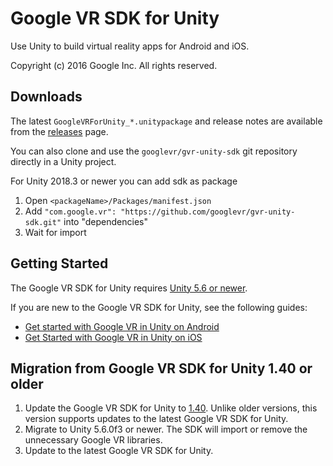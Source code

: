 # Google VR SDK for Unity

Use Unity to build virtual reality apps for Android and iOS.

Copyright (c) 2016 Google Inc. All rights reserved.

## Downloads

The latest `GoogleVRForUnity_*.unitypackage` and release notes
are available from the
[releases](//github.com/googlevr/gvr-unity-sdk/releases)
page.

You can also clone and use the `googlevr/gvr-unity-sdk` git repository
directly in a Unity project.

For Unity 2018.3 or newer you can add sdk as package 
1. Open `<packageName>/Packages/manifest.json`
2. Add `"com.google.vr": "https://github.com/googlevr/gvr-unity-sdk.git"` into "dependencies" 
3. Wait for import

## Getting Started

The Google VR SDK for Unity requires
[Unity 5.6 or newer](//unity3d.com/get-unity/download).

If you are new to the Google VR SDK for Unity, see the following guides:
 * [Get started with Google VR in Unity on Android](//developers.google.com/vr/unity/get-started)
 * [Get Started with Google VR in Unity on iOS](//developers.google.com/vr/unity/get-started-ios)


## Migration from Google VR SDK for Unity 1.40 or older

1. Update the Google VR SDK for Unity to [1.40](//github.com/googlevr/gvr-unity-sdk/blob/a3d1033260dab57cb0f4a62a770796fbd09fe37a/GoogleVRForUnity.unitypackage).
   Unlike older versions, this version supports updates to the latest
   Google VR SDK for Unity.
1. Migrate to Unity 5.6.0f3 or newer. The SDK will import or remove the unnecessary Google VR libraries.
1. Update to the latest Google VR SDK for Unity.
